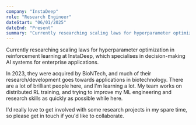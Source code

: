 ```yaml
---
company: "InstaDeep"
role: "Research Engineer"
dateStart: "06/01/2025" 
dateEnd: "Present"
summary: "Currently researching scaling laws for hyperparameter optimization in reinforcement learning at InstaDeep, an AI company and subsidiary of BioNTech."
---
```


Currently researching scaling laws for hyperparameter optimization in reinforcement learning at InstaDeep, which specialises in decision-making AI systems for enterprise applications.

In 2023, they were acquired by BioNTech, and much of their research/development goes towards applications in biotechnology. There are a lot of brilliant people here, and I'm learning a lot. My team works on distributed RL training, and trying to improve my ML engineering and research skills as quickly as possible while here.

I'd really love to get involved with some research projects in my spare time, so please get in touch if you'd like to collaborate.